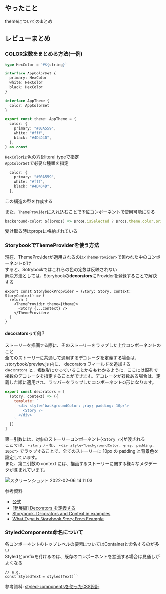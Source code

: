 ## やったこと
themeについてのまとめ

## レビューまとめ
### COLOR定数をまとめる方法(一例)
```ts
type HexColor = `#${string}`

interface AppColorSet {
  primary: HexColor
  white: HexColor
  black: HexColor
}

interface AppTheme {
  color: AppColorSet
}

export const theme: AppTheme = {
  color: {
    primary: "#00A559",
    white: "#fff",
    black: "#4D4D4D",
  },
} as const
```
`HexColor`は色の方をliteral typeで指定  
`AppColorSet`で必要な種類を指定  
```ts
  color: {
    primary: "#00A559",
    white: "#fff",
    black: "#4D4D4D",
  },
```
この構造の型を作成する  

また、`ThemeProvider`に入れ込むことで下位コンポーネントで使用可能になる  
```ts
background-color: ${(props) => props.isSelected ? props.theme.color.primary : props.theme.color.white};
```
受け取る時はpropsに格納されている  

### StorybookでThemeProviderを使う方法
現在、ThemeProviderが適用されるのは`<ThemeProvider>`で囲われた中のコンポーネントだけ  
すると、Sotrybookではこれらの色の定数は反映されない  
解決方法としては、Storybookの**decorators**にProviderを登録することで解決する  

```tsx
export const StorybookPropvider = (Story: Story, context: StoryContext) => {
  return (
    <ThemeProvider theme={theme}>
      <Story {...context} />
    </ThemeProvider>
  )
}
```
#### decoratorsって何？
ストーリーを描画する際に、そのストーリーをラップした上位コンポーネントのこと  
全てのストーリーに共通して適用するデコレータを定義する場合は、 .storybook/preview.js 内に、 decorators フィールドを追加する  
decorators と、複数形になっていることからもわかるように、ここには配列で複数のデコレータを指定することができます。デコレータが複数ある場合は、定義した順に適用され、ラッパーをラップしたコンポーネントの形になります。  

```js
export const decorators = [
  (Story, context) => ({
    template: `
      <div style="backgroundColor: gray; padding: 10px">
        <Story />
      </div>
    `
  })
]
```
第一引数には、対象のストーリーコンポーネント(`<Story />`)が渡される  
ここでは、 `<story />` を、 `<div style="backgroundColor: gray; padding: 10px">` でラップすることで、全てのストーリーに 10px の padding と背景色を設定しています。  
また、第二引数の context には、描画するストーリーに関する様々なメタデータが含まれています。　　

![スクリーンショット 2022-02-06 14 11 03](https://user-images.githubusercontent.com/78260526/152668518-9a02c73c-643d-4214-a7ec-6aa93202ae72.png)  

参考資料
- [公式](https://storybook.js.org/docs/react/writing-stories/decorators)  
- [[発展編] Decorators を定義する](https://zenn.dev/sa2knight/books/aca5d5e021dd10262bb9/viewer/958abe)
- [Storybook. Decorators and Context in examples](https://medium.com/litslink/storybook-decorators-and-context-in-examples-daa4edadaf1a)
- [What Type is Storybook Story From Example](https://stackoverflow.com/questions/66854096/what-type-is-storybook-story-from-example)

### StyledComponents命名について
各コンポーネントのトップレベルの要素についてはContainerと命名するのが多い  
Styledとprefixを付けるのは、既存のコンポーネントを拡張する場合は見通しがよくなる  
```tsx
// e.g.
const StyledText = styled(Text)``
```
参考資料: [styled-componentsを使ったCSS設計](https://qiita.com/taneba/items/4547830b461d11a69a20#%E5%91%BD%E5%90%8D%E3%83%AB%E3%83%BC%E3%83%AB)  









